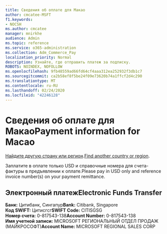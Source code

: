 ```yaml
---
title: Сведения об оплате для Макао
author: cmcatee-MSFT
f1.keywords:
- NOCSH
ms.author: cmcatee
manager: mnirkhe
audience: Admin
ms.topic: reference
ms.service: o365-administration
ms.collection: Adm_Commerce_Pay
localization_priority: Normal
description: Узнайте, где отправить платеж за подписку.
ROBOTS: NOINDEX, NOFOLLOW
ms.openlocfilehash: 9fb48559ad66fd64cf4aaa312ea252932f3db1c7
ms.sourcegitcommit: ca2b58ef8f5be24f09e73620b74a1ffcf2d4c290
ms.translationtype: MT
ms.contentlocale: ru-RU
ms.lasthandoff: 02/24/2020
ms.locfileid: "42246128"
---
```

# <a name="payment-information-for-macao"></a><span data-ttu-id="a06e0-103">Сведения об оплате для Макао</span><span class="sxs-lookup"><span data-stu-id="a06e0-103">Payment information for Macao</span></span>

<span data-ttu-id="a06e0-104">[Найдите другую страну или регион](../billing-and-payments/pay-for-your-subscription.md).</span><span class="sxs-lookup"><span data-stu-id="a06e0-104">[Find another country or region](../billing-and-payments/pay-for-your-subscription.md).</span></span>

<span data-ttu-id="a06e0-105">Заплатите в оплате только USD и справочные номера для счета-фактуры в предъявлении к оплате.</span><span class="sxs-lookup"><span data-stu-id="a06e0-105">Please pay in USD only and reference invoice number(s) on your payment remittance.</span></span>

## <a name="electronic-funds-transfer"></a><span data-ttu-id="a06e0-106">Электронный платеж</span><span class="sxs-lookup"><span data-stu-id="a06e0-106">Electronic Funds Transfer</span></span>

<span data-ttu-id="a06e0-107">**Банк:** Цитибанк, Сингапур</span><span class="sxs-lookup"><span data-stu-id="a06e0-107">**Bank:** Citibank, Singapore</span></span>  
<span data-ttu-id="a06e0-108">**Код SWIFT:** Цитисгсг</span><span class="sxs-lookup"><span data-stu-id="a06e0-108">**SWIFT Code:** CITISGSG</span></span>  
<span data-ttu-id="a06e0-109">**Номер счета:** 0-817543-138</span><span class="sxs-lookup"><span data-stu-id="a06e0-109">**Account Number:** 0-817543-138</span></span>  
<span data-ttu-id="a06e0-110">**Имя учетной записи:** MICROSOFT РЕГИОНАЛЬНЫЙ ОТДЕЛ ПРОДАЖ (МАЙКРОСОФТ)</span><span class="sxs-lookup"><span data-stu-id="a06e0-110">**Account Name:** MICROSOFT REGIONAL SALES CORP</span></span>  